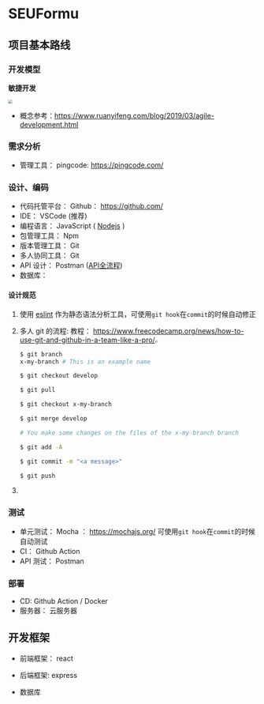 # SEUFormu

## 项目基本路线

### 开发模型

**敏捷开发** 

<img src="https://www.wangbase.com/blogimg/asset/201903/bg2019030704.jpg" style="zoom:50%;" />

- 概念参考：https://www.ruanyifeng.com/blog/2019/03/agile-development.html



### 需求分析

- 管理工具： pingcode: https://pingcode.com/



### 设计、编码

- 代码托管平台： Github： https://github.com/
- IDE： VSCode (推荐)
- 编程语言： JavaScript ( [Nodejs](https://nodejs.org) )
- 包管理工具： Npm 
- 版本管理工具： Git
- 多人协同工具： Git
- API 设计： Postman  ([API全流程](https://www.postman.com/api-platform/api-lifecycle/))
- 数据库： 



#### 设计规范

1. 使用 [eslint](https://eslint.org/) 作为静态语法分析工具，可使用`git hook`在`commit`的时候自动修正

2. 多人 git 的流程:  教程： https://www.freecodecamp.org/news/how-to-use-git-and-github-in-a-team-like-a-pro/<img src="https://dev-to-uploads.s3.amazonaws.com/uploads/articles/94wbcj99uvf39ax8f3ab.png" style="zoom: 30%;" />

   ```bash
   $ git branch
   x-my-branch # This is an example name
   
   $ git checkout develop
   
   $ git pull
   
   $ git checkout x-my-branch
   
   $ git merge develop
   
   # You make some changes on the files of the x-my-branch branch
   
   $ git add -A
   
   $ git commit -m "<a message>"
   
   $ git push
   ```

3. 

### 测试

* 单元测试： Mocha ： https://mochajs.org/  可使用`git hook`在`commit`的时候自动测试
* CI： Github Action
* API 测试： Postman



### 部署

* CD: Github Action / Docker
* 服务器： 云服务器


## 开发框架

- 前端框架： react

- 后端框架: express

- 数据库